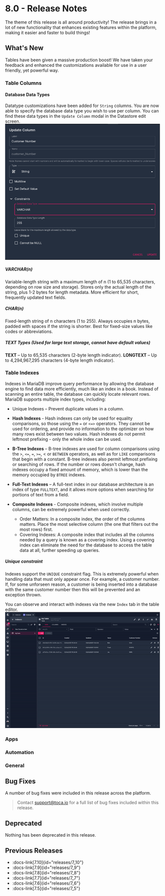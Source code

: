 # 8.0 - Release Notes

The theme of this release is all around productivity! The release brings in a lot of new functionality that enhances existing features within the platform, making it easier and faster to build things!

## What's New

Tables have been given a massive production boost!
We have taken your feedback and enhanced the customizations available for use in a user friendly, yet powerful way.

### Table Columns

#### Database Data Types
Datatype customizations have been added for `String` columns. You are now able to specify the database data type you wish to use per column.
You can find these data types in the `Update Column` modal in the Datastore edit screen.
![data_type](/src/assets/releases/8_0/datatype.png)

##### VARCHAR(n)
Variable-length string with a maximum length of n (1 to 65,535 characters, depending on row size and storage).
Stores only the actual length of the string, plus 1-2 bytes for length metadata.
More efficient for short, frequently updated text fields.

##### CHAR(n)
Fixed-length string of n characters (1 to 255).
Always occupies n bytes, padded with spaces if the string is shorter.
Best for fixed-size values like codes or abbreviations.

##### TEXT Types (Used for large text storage, cannot have default values)
**TEXT** – Up to 65,535 characters (2-byte length indicator).
**LONGTEXT** – Up to 4,294,967,295 characters (4-byte length indicator).

### Table Indexes
Indexes in MariaDB improve query performance by allowing the database engine to find data more efficiently, much like an index in a book. Instead of scanning an entire table, the database can quickly locate relevant rows. MariaDB supports multiple index types, including:

- Unique Indexes – Prevent duplicate values in a column.

- **Hash Indexes** - Hash indexes can only be used for equality comparisons, so those using the `=` or `<=>` operators. They cannot be used for ordering, and provide no information to the optimizer on how many rows exist between two values. Hash indexes do not permit leftmost prefixing - only the whole index can be used.

- **B-Tree Indexes** – B-tree indexes are used for column	comparisons using the `>`, `<=`, `=`, `>=`, <ode><</ode> or `BETWEEN` operators, as well as for `LIKE` comparisons that begin with a constant. B-tree indexes also permit leftmost prefixing or searching of rows. If the number or rows doesn't change, hash indexes occupy a fixed amount of memory, which is lower than the memory occupied by `BTREE` indexes. 

- **Full-Text Indexes** – A full-text index in our database architecture is an index of type `FULLTEXT`, and it allows more options when searching for portions of text from a field.

- **Composite Indexes** - Composite indexes, which involve multiple columns, can be extremely powerful when used correctly.
    - Order Matters: In a composite index, the order of the columns matters. Place the most selective column (the one that filters out the most rows) first.
    - Covering Indexes: A composite index that includes all the columns needed by a query is known as a covering index. Using a covering index can eliminate the
need for the database to access the table data at all, further speeding up queries.

##### Unique constraint
Indexes support the `UNIQUE` constraint flag. This is extremely powerful when handling data that must only appear once. For example, a customer number. If, for some unforseen reason, a customer is being inserted into a database with the same customer number then this will be prevented and an exception thrown.

You can observe and interact with indexes via the new `Index` tab in the table editor.
![Add Index Example](/src/assets/releases/8_0/add_index.gif)

### Apps

### Automation

### General

## Bug Fixes

A number of bug fixes were included in this release across the platform.

> Contact <support@toca.io> for a full list of bug fixes included within this release.

## Deprecated

Nothing has been deprecated in this release.

## Previous Releases

- :docs-link[7.10]{id="releases/7_10"}
- :docs-link[7.9]{id="releases/7_9"}
- :docs-link[7.8]{id="releases/7_8"}
- :docs-link[7.7]{id="releases/7_7"}
- :docs-link[7.6]{id="releases/7_6"}
- :docs-link[7.5]{id="releases/7_5"}
